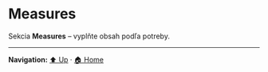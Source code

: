 # Measures

Sekcia **Measures** – vyplňte obsah podľa potreby.

---
**Navigation:** [⬆️ Up](../index.md) · [🏠 Home](../../../index.md)
